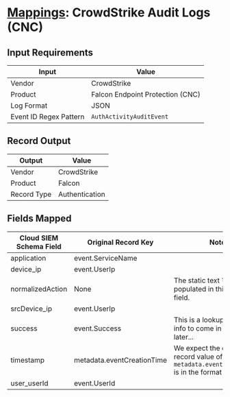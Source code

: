 # [Mappings](README.md): CrowdStrike Audit Logs (CNC)

## Input Requirements

|Input|Value|
|-----|-----|
|Vendor|CrowdStrike|
|Product|Falcon Endpoint Protection (CNC)|
|Log Format|JSON|
|Event ID Regex Pattern|`AuthActivityAuditEvent`|

## Record Output

|Output|Value|
|------|-----|
|Vendor|CrowdStrike|
|Product|Falcon|
|Record Type|Authentication|

## Fields Mapped

|Cloud SIEM Schema Field|Original Record Key|Notes|
|-----------------------|-------------------|-----|
|application|event.ServiceName||
|device_ip|event.UserIp||
|normalizedAction|None|The static text `logon` is populated in this schema field.|
|srcDevice_ip|event.UserIp||
|success|event.Success|This is a lookup field. More info to come in the catalog later...|
|timestamp|metadata.eventCreationTime|We expect the orginal record value of `metadata.eventCreationTime` is in the format `epoch_ms`|
|user_userId|event.UserId||

